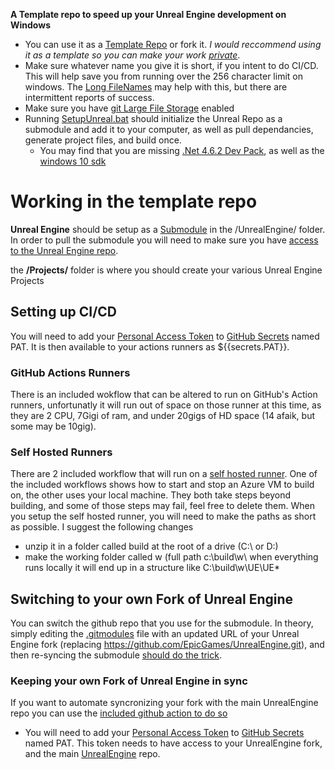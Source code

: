 **A Template repo to speed up your Unreal Engine development on Windows**

- You can use it as a [Template Repo](https://css-tricks.com/using-github-template-repos-to-jump-start-static-site-projects/) or fork it. _I would reccommend using it as a template so you can make your work [private](https://gist.github.com/0xjac/85097472043b697ab57ba1b1c7530274)_.
- Make sure whatever name you give it is short, if you intent to do CI/CD. This will help save you from running over the 256 character limit on windows. The [Long FileNames](/Tools/LongFileNamesEnabled.reg) may help with this, but there are intermittent reports of success.
- Make sure you have [git Large File Storage](https://docs.github.com/en/github/managing-large-files/configuring-git-large-file-storage) enabled
- Running [SetupUnreal.bat](SetupUnreal.bat) should initialize the Unreal Repo as a submodule and add it to your computer, as well as pull dependancies, generate project files, and build once. 
  - You may find that you are missing [.Net 4.6.2 Dev Pack](https://dotnet.microsoft.com/download/dotnet-framework/thank-you/net462-developer-pack-offline-installer), as well as the [windows 10 sdk](https://developer.microsoft.com/en-us/windows/downloads/windows-10-sdk) 

# Working in the template repo

**Unreal Engine** should be setup as a [Submodule](https://git-scm.com/book/en/v2/Git-Tools-Submodules) in the /UnrealEngine/ folder. In order to pull the submodule you will need to make sure you have [access to the Unreal Engine repo](https://www.unrealengine.com/en-US/ue4-on-github).

the **/Projects/** folder is where you should create your various Unreal Engine Projects

## Setting up CI/CD

You will need to add your [Personal Access Token](https://docs.github.com/en/github/authenticating-to-github/creating-a-personal-access-token) to [GitHub Secrets](https://docs.github.com/en/actions/reference/encrypted-secrets#creating-encrypted-secrets-for-a-repository) named PAT. It is then available to your actions runners as ${{secrets.PAT}}.

### GitHub Actions Runners
There is an included wokflow that can be altered to run on GitHub's Action runners, unfortunatly it will run out of space on those runner at this time, as they are 2 CPU, 7Gigi of ram, and under 20gigs of HD space (14 afaik, but some may be 10gig).

### Self Hosted Runners
There are 2 included workflow that will run on a [self hosted runner](https://docs.github.com/en/actions/hosting-your-own-runners/about-self-hosted-runners). One of the included workflows shows how to start and stop an Azure VM to build on, the other uses your local machine. They both take steps beyond building, and some of those steps may fail, feel free to delete them. 
When you setup the self hosted runner, you will need to make the paths as short as possible. I suggest the following changes
- unzip it in a folder called build at the root of a drive (C:\ or D:\)
- make the working folder called w (full path c:\build\w\ 
when everything runs locally it will end up in a structure like C:\build\w\UE\UE\*

## Switching to your own Fork of Unreal Engine

You can switch the github repo that you use for the submodule. In theory, simply editing the [.gitmodules](.gitmodules) file with an updated URL of your Unreal Engine fork (replacing https://github.com/EpicGames/UnrealEngine.git), and then re-syncing the submodule [should do the trick](https://stackoverflow.com/questions/913701/how-to-change-the-remote-repository-for-a-git-submodule).


### Keeping your own Fork of Unreal Engine in sync

If you want to automate syncronizing your fork with the main UnrealEngine repo you can use the [included github action to do so](.github/workflows/UE4-Mirror-Release.yml)
- You will need to add your [Personal Access Token](https://docs.github.com/en/github/authenticating-to-github/creating-a-personal-access-token) to [GitHub Secrets](https://docs.github.com/en/actions/reference/encrypted-secrets#creating-encrypted-secrets-for-a-repository) named PAT. This token needs to have access to your UnrealEngine fork, and the main [UnrealEngine](https://github.com/epicgames/unrealengine) repo. 
